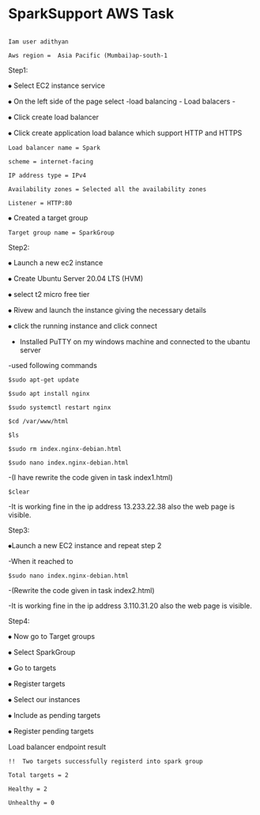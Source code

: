 # SparkSupport AWS Task
                                                                         Iam user adithyan
                                                                        Aws region =  Asia Pacific (Mumbai)ap-south-1

Step1:

⦁	Select EC2 instance service

⦁	On the left side of the page select -load balancing - Load balacers -

⦁	Click create load balancer

⦁	Click create application load balance which support HTTP and HTTPS

	Load balancer name = Spark
  
	scheme = internet-facing
  
	IP address type = IPv4
  
 	Availability zones = Selected all the availability zones
  
	Listener = HTTP:80
  
⦁	Created a target group 

	Target group name = SparkGroup
  
  
  

Step2:

⦁	Launch a new ec2 instance

⦁	Create  Ubuntu Server 20.04 LTS (HVM)

⦁	select  t2 micro free tier 

⦁	Rivew and launch the instance giving the necessary details

⦁	click the running instance and click connect

- Installed PuTTY on my windows machine and connected to the ubantu server

-used following commands
 
	$sudo apt-get update
  
 	$sudo apt install nginx
  
	$sudo systemctl restart nginx
  
	$cd /var/www/html
  
	$ls
  
  	$sudo rm index.nginx-debian.html
  
	$sudo nano index.nginx-debian.html 
  
  -(I have rewrite the code given in task index1.html)
  
	$clear
  
  -It is working fine in the ip address 13.233.22.38 also the web page is visible.
  
  
  
  
Step3:


⦁Launch a new EC2 instance and repeat step 2

-When it reached to
  
	$sudo nano index.nginx-debian.html
  
-(Rewrite the code given in task index2.html)
  
-It is working fine in the ip address 3.110.31.20 also the web page is visible.
  
  

Step4:

⦁	Now go to Target groups

⦁	Select SparkGroup

⦁	Go to targets

⦁	Register targets 

⦁	Select our instances

⦁	Include as pending targets

⦁	Register pending targets





Load balancer endpoint result

	!!  Two targets successfully registerd into spark group

	Total targets = 2

	Healthy = 2

	Unhealthy = 0 

 
